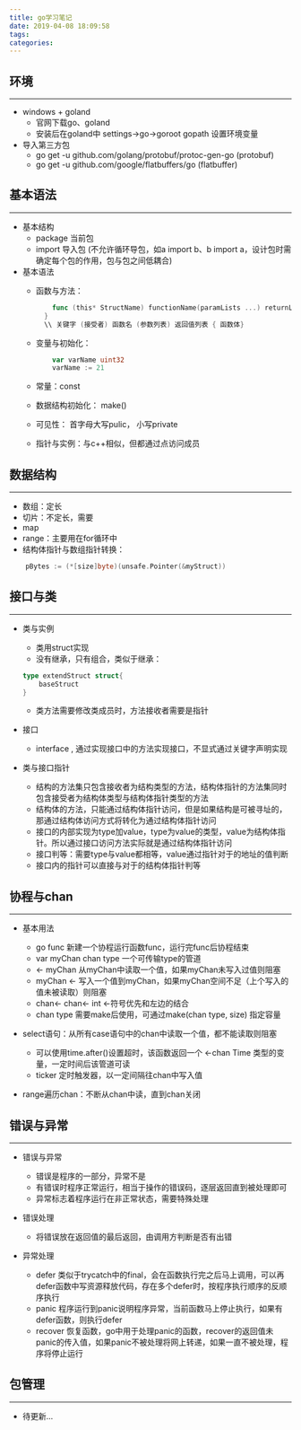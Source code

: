 ```yaml
---
title: go学习笔记
date: 2019-04-08 18:09:58
tags: 
categories: 
---
```


## 环境

---

- windows + goland
  - 官网下载go、goland
  - 安装后在goland中 settings->go->goroot gopath 设置环境变量
- 导入第三方包
  - go get -u github.com/golang/protobuf/protoc-gen-go (protobuf)
  - go get -u github.com/google/flatbuffers/go (flatbuffer)

## 基本语法

---

- 基本结构
  - package 当前包
  - import 导入包 (不允许循环导包，如a import b、b import a，设计包时需确定每个包的作用，包与包之间低耦合)
- 基本语法
  - 函数与方法：

    ``` go
        func (this* StructName) functionName(paramLists ...) returnList ... {
      }
      \\ 关键字 (接受者) 函数名 (参数列表) 返回值列表 { 函数体}

    ```

  - 变量与初始化：

    ``` go
        var varName uint32
        varName := 21

    ```

  - 常量：const
  - 数据结构初始化： make()
  - 可见性： 首字母大写pulic， 小写private
  - 指针与实例：与c++相似，但都通过点访问成员

## 数据结构

---

- 数组：定长
- 切片：不定长，需要
- map
- range：主要用在for循环中
- 结构体指针与数组指针转换：

``` go
    pBytes := (*[size]byte)(unsafe.Pointer(&myStruct))
```

## 接口与类

---

- 类与实例
  - 类用struct实现
  - 没有继承，只有组合，类似于继承：

  ``` go
  type extendStruct struct{
      baseStruct
  }

  ```

  - 类方法需要修改类成员时，方法接收者需要是指针

- 接口
  - interface , 通过实现接口中的方法实现接口，不显式通过关键字声明实现

- 类与接口指针
  - 结构的方法集只包含接收者为结构类型的方法，结构体指针的方法集同时包含接受者为结构体类型与结构体指针类型的方法
  - 结构体的方法，只能通过结构体指针访问，但是如果结构是可被寻址的，那通过结构体访问方式将转化为通过结构体指针访问
  - 接口的内部实现为type加value，type为value的类型，value为结构体指针。所以通过接口访问方法实际就是通过结构体指针访问
  - 接口判等：需要type与value都相等，value通过指针对于的地址的值判断
  - 接口内的指针可以直接与对于的结构体指针判等

## 协程与chan

---

- 基本用法
  - go func 新建一个协程运行函数func，运行完func后协程结束
  - var myChan chan type 一个可传输type的管道
  - <- myChan 从myChan中读取一个值，如果myChan未写入过值则阻塞
  - myChan <- 写入一个值到myChan，如果myChan空间不足（上个写入的值未被读取）则阻塞
  - chan<- chan<- int <-符号优先和左边的结合
  - chan type 需要make后使用，可通过make(chan type, size) 指定容量

- select语句：从所有case语句中的chan中读取一个值，都不能读取则阻塞
  - 可以使用time.after()设置超时，该函数返回一个 <-chan Time 类型的变量，一定时间后该管道可读
  - ticker 定时触发器，以一定间隔往chan中写入值

- range遍历chan：不断从chan中读，直到chan关闭

## 错误与异常

---

- 错误与异常
  - 错误是程序的一部分，异常不是
  - 有错误时程序正常运行，相当于操作的错误码，逐层返回直到被处理即可
  - 异常标志着程序运行在非正常状态，需要特殊处理

- 错误处理
  - 将错误放在返回值的最后返回，由调用方判断是否有出错

- 异常处理
  - defer 类似于trycatch中的final，会在函数执行完之后马上调用，可以再defer函数中写资源释放代码，存在多个defer时，按程序执行顺序的反顺序执行
  - panic 程序运行到panic说明程序异常，当前函数马上停止执行，如果有defer函数，则执行defer
  - recover 恢复函数，go中用于处理panic的函数，recover的返回值未panic的传入值，如果panic不被处理将网上转递，如果一直不被处理，程序将停止运行

## 包管理

---

- 待更新...